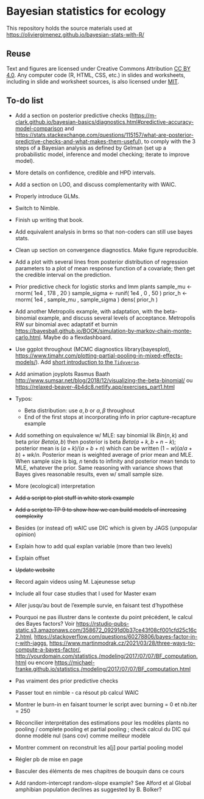 # Bayesian statistics for ecology

This repository holds the source materials used at https://oliviergimenez.github.io/bayesian-stats-with-R/
 
## Reuse

Text and figures are licensed under Creative Commons Attribution [CC BY 4.0](https://creativecommons.org/licenses/by/4.0/). Any computer code (R, HTML, CSS, etc.) in slides and worksheets, including in slide and worksheet sources, is also licensed under [MIT](https://github.com/oliviergimenez/bayesian-stats-with-R/blob/master/LICENSE.md).

## To-do list

+ Add a section on posterior predictive checks (https://m-clark.github.io/bayesian-basics/diagnostics.html#predictive-accuracy-model-comparison and https://stats.stackexchange.com/questions/115157/what-are-posterior-predictive-checks-and-what-makes-them-useful), to comply with the 3 steps of a Bayesian analysis as defined by Gelman (set up a probabilistic model, inference and model checking; iterate to improve model).

+ More details on confidence, credible and HPD intervals.

+ Add a section on LOO, and discuss complementarity with WAIC.

+ Properly introduce GLMs.

+ Switch to Nimble. 

+ Finish up writing that book. 

+ Add equivalent analysis in brms so that non-coders can still use bayes stats. 

+ Clean up section on convergence diagnostics. Make figure reproducible.  

+ Add a plot with several lines from posterior distribution of regression parameters to a plot of mean response function of a covariate; then get the credible interval on the prediction. 

+ Prior predictive check for logistic storks and lmm plants
sample_mu <- rnorm( 1e4 , 178 , 20 )
sample_sigma <- runif( 1e4 , 0 , 50 )
prior_h <- rnorm( 1e4 , sample_mu , sample_sigma )
dens( prior_h )

+ Add another Metropolis example, with adaptation, with the beta-binomial example, and discuss several levels of acceptance. Metropolis RW sur binomial avec adaptatif et burnin https://bayesball.github.io/BOOK/simulation-by-markov-chain-monte-carlo.html. Maybe do a flexdashboard. 

+ Use ggplot throughout (MCMC diagnostics library(bayesplot), https://www.tjmahr.com/plotting-partial-pooling-in-mixed-effects-models/). Add [short introduction to the `Tidyverse`](https://github.com/oliviergimenez/intro_tidyverse).

+ Add animation joyplots Rasmus Baath http://www.sumsar.net/blog/2018/12/visualizing-the-beta-binomial/ ou https://relaxed-beaver-4b4dc8.netlify.app/exercises_part1.html 

+ Typos: 
    + Beta distribution: use $a, b$ or $\alpha, \beta$ throughout
    + End of the first stops at incorporating info in prior capture-recapture example

+ Add something on equivalence w/ MLE: say binomial lik $Bin(n,k)$ and beta prior $Beta(a,b)$ then posterior is beta $Beta(a+k, b+n-k)$; posterior mean is $(a+k)/(a+b+n)$ which can be written $(1-w)(a/a+b) + w k/n$. Posterior mean is weighted average of prior mean and MLE. When sample size is big, $n$ tends to infinity and posterior mean tends to MLE, whatever the prior. Same reasoning with variance shows that Bayes gives reasonable results, even w/ small sample size. 

+ More (ecological) interpretation 
+ ~~Add a script to plot stuff in white stork example~~
+ ~~Add a script to TP 9 to show how we can build models of increasing complexity~~
+ Besides (or instead of) wAIC use DIC which is given by JAGS (unpopular opinion)
+ Explain how to add qual explan variable (more than two levels)
+ Explain offset
+ ~~Update website~~
+ Record again videos using M. Lajeunesse setup

+ Include all four case studies that I used for Master exam

+ Aller jusqu’au bout de l’exemple survie, en faisant test d’hypothèse

+ Pourquoi ne pas illustrer dans le contexte du point précédent, le calcul des Bayes factors? Voir https://rstudio-pubs-static.s3.amazonaws.com/358672_09291d0b37ce43f08cf001cfd25c16c2.html, https://stackoverflow.com/questions/60278806/bayes-factor-in-r-with-jaggs, https://www.martinmodrak.cz/2021/03/28/three-ways-to-compute-a-bayes-factor/, http://yourdomain.com/statistics,/modeling/2017/07/07/BF_computation.html ou encore https://michael-franke.github.io/statistics,/modeling/2017/07/07/BF_computation.html

+ Pas vraiment des prior predictive checks

+ Passer tout en nimble - ca résout pb calcul WAIC

+ Montrer le burn-in en faisant tourner le script avec burning = 0 et nb.iter = 250

+ Réconcilier interprétation des estimations pour les modèles plants no pooling / complete pooling et partial pooling ; check calcul du DIC qui donne modèle nul (sans cov) comme meilleur modèle

+ Montrer comment on reconstruit les a[j] pour partial pooling model

+ Régler pb de mise en page

+ Basculer des éléments de mes chapitres de bouquin dans ce cours

+ Add random-intercept random-slope example? See Alford et al Global amphibian
population declines as suggested by B. Bolker?
